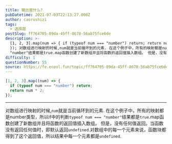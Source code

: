 ```yaml
---
title: 输出是什么?
pubDatetime: 2021-07-03T22:13:27.000Z
author: caorushizi
tags:
  - 选择题
postSlug: ff764705-09da-45ff-8678-56ab75fce6de
description: >-
  [1, 2, 3].map(num => { if (typeof num === "number") return; return num * 2;
  }); 对数组进行映射的时候,num就是当前循环到的元素. 在这个例子中，所有的映射都是number类型，所以if中的判断typeof num ===
  "number"结果都是true.map函数创建了新数组并且将函数的返回值插入数组。 但是，没有
difficulty: 1
questionNumber: 55
source: https://fe.ecool.fun/topic/ff764705-09da-45ff-8678-56ab75fce6de
---
```


```javascript
[1, 2, 3].map((num) => {
  if (typeof num === "number") return;
  return num * 2;
});
```

---

对数组进行映射的时候,`num`就是当前循环到的元素. 在这个例子中，所有的映射都是number类型，所以if中的判断`typeof num === "number"`结果都是`true`.map函数创建了新数组并且将函数的返回值插入数组。
但是，没有任何值返回。当函数没有返回任何值时，即默认返回`undefined`.对数组中的每一个元素来说，函数块都得到了这个返回值，所以结果中每一个元素都是`undefined`.
